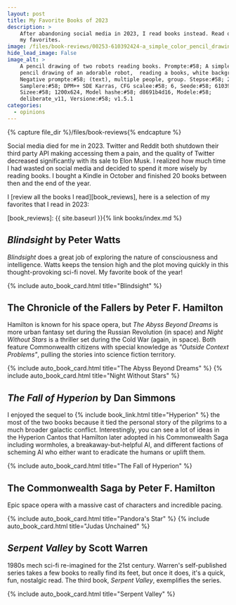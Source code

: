 ```yaml
---
layout: post
title: My Favorite Books of 2023
description: >
    After abandoning social media in 2023, I read books instead. Read on for
    my favorites.
image: /files/book-reviews/00253-610392424-a_simple_color_pencil_drawing_of_an_adorable_robot_reading_a_books_white_background.png
hide_lead_image: False
image_alt: >
    A pencil drawing of two robots reading books. Prompte:#58; A simple color
    pencil drawing of an adorable robot,  reading a books, white background.
    Negative prompte:#58; (text), multiple people, group. Stepse:#58; 20,
    Samplere:#58; DPM++ SDE Karras, CFG scalee:#58; 6, Seede:#58; 610392424,
    Sizee:#58; 1200x624, Model hashe:#58; d8691b4d16, Modele:#58;
    deliberate_v11, Versione:#58; v1.5.1
categories:
  - opinions
---
```


{% capture file_dir %}/files/book-reviews{% endcapture %}

Social media died for me in 2023. Twitter and Reddit both shutdown their third
party API making accessing them a pain, and the quality of Twitter decreased
significantly with its sale to Elon Musk. I realized how much time I had
wasted on social media and decided to spend it more wisely by reading books. I
bought a Kindle in October and finished 20 books between then and the end of
the year.

I [review all the books I read][book_reviews], here is a selection of my
favorites that I read in 2023:

[book_reviews]: {{ site.baseurl }}{% link books/index.md %}

## <cite class="book-title">Blindsight</cite> by <span class="author-name">Peter Watts</span>

<cite class="book-title">Blindsight</cite> does a great job of exploring the
nature of consciousness and intelligence. Watts keeps the tension high and the
plot moving quickly in this thought-provoking sci-fi novel. My favorite book
of the year!

<div class="card-grid">
    {% include auto_book_card.html title="Blindsight" %}
</div>

## The Chronicle of the Fallers by <span class="author-name">Peter F. Hamilton</span>

Hamilton is known for his space opera, but <cite class="book-title">The Abyss
Beyond Dreams</cite> is more urban fantasy set during the Russian Revolution
(in space) and <cite class="book-title">Night Without Stars</cite> is a
thriller set during the Cold War (again, in space). Both feature Commonwealth
citizens with special knowledge as _"Outside Context Problems"_, pulling the
stories into science fiction territory.

<div class="card-grid">
    {% include auto_book_card.html title="The Abyss Beyond Dreams" %}
    {% include auto_book_card.html title="Night Without Stars" %}
</div>

## <cite class="book-title">The Fall of Hyperion</cite> by <span class="author-name">Dan Simmons</span>

I enjoyed the sequel to {% include book_link.html title="Hyperion" %} the most
of the two books because it tied the personal story of the pilgrims to a much
broader galactic conflict. Interestingly, you can see a lot of ideas in the
Hyperion Cantos that Hamilton later adopted in his Commonwealth Saga including
wormholes, a breakaway-but-helpful AI, and different factions of
scheming AI who either want to eradicate the humans or uplift them.

<div class="card-grid">
    {% include auto_book_card.html title="The Fall of Hyperion" %}
</div>

## The Commonwealth Saga by <span class="author-name">Peter F. Hamilton</span>

Epic space opera with a massive cast of characters and incredible pacing.

<div class="card-grid">
    {% include auto_book_card.html title="Pandora's Star" %}
    {% include auto_book_card.html title="Judas Unchained" %}
</div>

## <cite class="book-title">Serpent Valley</cite> by <span class="author-name">Scott Warren</span>

1980s mech sci-fi re-imagined for the 21st century. Warren's self-published
series takes a few books to really find its feet, but once it does, it's a
quick, fun, nostalgic read. The third book, <cite class="book-title">Serpent
Valley</cite>, exemplifies the series.

<div class="card-grid">
    {% include auto_book_card.html title="Serpent Valley" %}
</div>

